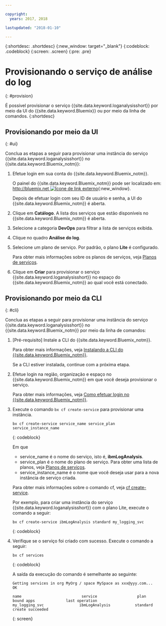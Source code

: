 ```yaml
---

copyright:
  years: 2017, 2018

lastupdated: "2018-01-10"

---
```




{:shortdesc: .shortdesc}
{:new_window: target="_blank"}
{:codeblock: .codeblock}
{:screen: .screen}
{:pre: .pre}


# Provisionando o serviço de análise do log
{: #provision}

É possível provisionar o serviço {{site.data.keyword.loganalysisshort}} por meio da UI do {{site.data.keyword.Bluemix}} ou por meio da linha de comandos.
{:shortdesc}


## Provisionando por meio da UI
{: #ui}

Conclua as etapas a seguir para provisionar uma instância do serviço {{site.data.keyword.loganalysisshort}} no {{site.data.keyword.Bluemix_notm}}:

1. Efetue login em sua conta do {{site.data.keyword.Bluemix_notm}}.

    O painel do {{site.data.keyword.Bluemix_notm}} pode ser localizado em: [http://bluemix.net ![Ícone de link externo](../../../icons/launch-glyph.svg "Ícone de link externo")](http://bluemix.net){:new_window}.
    
	Depois de efetuar login com seu ID de usuário e senha, a UI do {{site.data.keyword.Bluemix_notm}} é aberta.

2. Clique em **Catálogo**. A lista dos serviços que estão disponíveis no {{site.data.keyword.Bluemix_notm}} é aberta.

3. Selecione a categoria **DevOps** para filtrar a lista de serviços exibida.

4. Clique no quadro **Análise do log**.

5. Selecione um plano de serviço. Por padrão, o plano **Lite** é configurado.

    Para obter mais informações sobre os planos de serviços, veja [Planos de serviços](/docs/services/CloudLogAnalysis/log_analysis_ov.html#plans).
	
6. Clique em **Criar** para provisionar o serviço {{site.data.keyword.loganalysisshort}} no espaço do {{site.data.keyword.Bluemix_notm}} ao qual você está conectado.
  
 

## Provisionando por meio da CLI
{: #cli}

Conclua as etapas a seguir para provisionar uma instância do serviço {{site.data.keyword.loganalysisshort}} no {{site.data.keyword.Bluemix_notm}} por meio da linha de comandos:

1. [Pré-requisito] Instale a CLI do {{site.data.keyword.Bluemix_notm}}.

   Para obter mais informações, veja [Instalando a CLI do {{site.data.keyword.Bluemix_notm}}](/docs/cli/reference/bluemix_cli/download_cli.html#download_install).
   
   Se a CLI estiver instalada, continue com a próxima etapa.
    
2. Efetue login na região, organização e espaço no {{site.data.keyword.Bluemix_notm}} em que você deseja provisionar o serviço. 

    Para obter mais informações, veja [Como efetuar login no {{site.data.keyword.Bluemix_notm}}](/docs/services/CloudLogAnalysis/qa/cli_qa.html#login).
	
3. Execute o comando `bx cf create-service` para provisionar uma instância.

    ```
	bx cf create-service service_name service_plan service_instance_name
	```
	{: codeblock}
	
	Em que
	
	* service_name é o nome do serviço, isto é, **ibmLogAnalysis**.
	* service_plan é o nome do plano de serviço. Para obter uma lista de planos, veja [Planos de serviços](/docs/services/CloudLogAnalysis/log_analysis_ov.html#plans).
	* service_instance_name é o nome que você deseja usar para a nova instância de serviço criada.
	
	Para obter mais informações sobre o comando cf, veja [cf create-service](/docs/cli/reference/cfcommands/index.html#cf_create-service).

	Por exemplo, para criar uma instância do serviço {{site.data.keyword.loganalysisshort}} com o plano Lite, execute o comando a seguir:
	
	```
	bx cf create-service ibmLogAnalysis standard my_logging_svc
	```
	{: codeblock}
	
4. Verifique se o serviço foi criado com sucesso. Execute o comando a seguir:

    ```	
	bx cf services
	```
	{: codeblock}
	
	A saída da execução do comando é semelhante ao seguinte:
	
	```
    Getting services in org MyOrg / space MySpace as xxx@yyy.com...
    OK
    
    name                           service                  plan                   bound apps              last operation
    my_logging_svc                ibmLogAnalysis           standard                                        create succeeded
	```
	{: screen}

	



